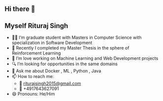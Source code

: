 ## Hi there 👋

## Myself Rituraj Singh 

- 👨‍🎓 I’m graduate student with Masters in Computer Science with specialization in Software Development
- 🔭 Recently I completed my Master Thesis in the sphere of Reinforcement Learning
- 🌱 I’m love working on Machine Learning and Web Development projects
- 🔍 I’m looking for opportunities in the same domains
- 💬 Ask me about Docker , ML , Python , Java
- 📫 How to reach me: 
  - 📧 riturajsingh2015@gmail.com 
  - 📱  +4917643627091
- 😄 Pronouns: He/Him
